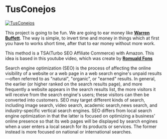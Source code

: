 # TusConejos

<a href="http://tusconejos.com/">
  <img alt="TusConejos" src="https://github.com/LumbralesSoftware/TusConejos/blob/master/resources/portal.png" />
</a>

This project is going to be fun. We are going to ear money like **[Warren Buffett](https://es.wikipedia.org/wiki/Warren_Buffett)**. The way is simple, to invert time and money in things which at first you have to works short time, after that to ear money without more work.

This method is a TSA(Turbo SEO Affiliate Commerce) with Amazon. This idea is based in this youtube video, which was create by **[Romuald Fons](https://romualdfons.com/crear-tienda-online-de-afiliados/)**

Search engine optimization (SEO) is the process of affecting the online visibility of a website or a web page in a web search engine's unpaid results—often referred to as "natural", "organic", or "earned" results. In general, the earlier (or higher ranked on the search results page), and more frequently a website appears in the search results list, the more visitors it will receive from the search engine's users; these visitors can then be converted into customers. SEO may target different kinds of search, including image search, video search, academic search,news search, and industry-specific vertical search engines. SEO differs from local search engine optimization in that the latter is focused on optimizing a business' online presence so that its web pages will be displayed by search engines when a user enters a local search for its products or services. The former instead is more focused on national or international searches.
